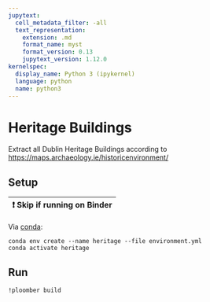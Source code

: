 ```yaml
---
jupytext:
  cell_metadata_filter: -all
  text_representation:
    extension: .md
    format_name: myst
    format_version: 0.13
    jupytext_version: 1.12.0
kernelspec:
  display_name: Python 3 (ipykernel)
  language: python
  name: python3
---
```



# Heritage Buildings

Extract all Dublin Heritage Buildings according to https://maps.archaeology.ie/historicenvironment/

## Setup

| ❗  Skip if running on Binder  |
|-------------------------------|


Via [conda](https://github.com/conda-forge/miniforge):

```{code-cell}
conda env create --name heritage --file environment.yml
conda activate heritage
```

## Run

```{code-cell}
!ploomber build
```
